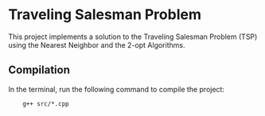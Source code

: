 # Traveling Salesman Problem

This project implements a solution to the Traveling Salesman Problem (TSP) using the Nearest Neighbor and the 2-opt Algorithms.

## Compilation

In the terminal, run the following command to compile the project:

```
    g++ src/*.cpp
```